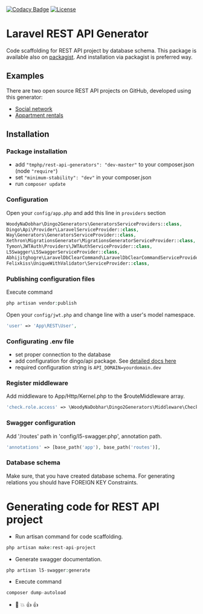 [![Codacy Badge](https://api.codacy.com/project/badge/Grade/bdc684fc4dc84708a4cd201ae70499a6)](https://www.codacy.com/app/YanDatsyuk/Laravel-REST-API-generator?utm_source=github.com&amp;utm_medium=referral&amp;utm_content=YanDatsyuk/Laravel-REST-API-generator&amp;utm_campaign=Badge_Grade)
<a href="https://packagist.org/packages/tmphp/rest-api-generators"><img src="https://poser.pugx.org/laravel/framework/license.svg" alt="License"></a>

Laravel REST API Generator
==========================

Code scaffolding for REST API project by database schema. 
This package is available also on [packagist](https://packagist.org/packages/tmphp/rest-api-generators). And installation via packagist is preferred way.

## Examples

There are two open source REST API projects on GitHub, developed using this generator:
* [Social network](https://github.com/YanDatsyuk/social-network-rest-api-backend)
* [Appartment rentals](https://github.com/YanDatsyuk/apartment-rentals-rest-api-backend)

## Installation

### Package installation

* add `"tmphp/rest-api-generators": "dev-master"` to your composer.json (node `"require"`)
* set `"minimum-stability": "dev"` in your composer.json
* run `composer update`

### Configuration

Open your `config/app.php` and add this line in `providers` section
```php
WoodyNaDobhar\Dingo2Generators\GeneratorsServiceProviders::class,
Dingo\Api\Provider\LaravelServiceProvider::class,
Way\Generators\GeneratorsServiceProvider::class,
Xethron\MigrationsGenerator\MigrationsGeneratorServiceProvider::class,
Tymon\JWTAuth\Providers\JWTAuthServiceProvider::class,
L5Swagger\L5SwaggerServiceProvider::class,
Abhijitghogre\LaravelDbClearCommand\LaravelDbClearCommandServiceProvider::class,
Felixkiss\UniqueWithValidator\ServiceProvider::class,
```

### Publishing configuration files

Execute command
```php
php artisan vendor:publish
```

Open your `config/jwt.php` and change line with a user's model namespace.
```php
'user' => 'App\REST\User',
```

### Configurating .env file

- set proper connection to the database
- add configuration for dingo/api package. See [detailed docs here](https://github.com/dingo/api/wiki/Configuration)
- required configuration string is `API_DOMAIN=yourdomain.dev`

### Register middleware

Add middleware to App/Http/Kernel.php to the $routeMiddleware array.

```php
'check.role.access' => \WoodyNaDobhar\Dingo2Generators\Middleware\CheckAccess::class,
```

### Swagger configuration

Add '/routes' path in 'config/l5-swagger.php', annotation path.
```php
'annotations' => [base_path('app'), base_path('routes')],
```

### Database schema

Make sure, that you have created database schema. 
For generating relations you should have FOREIGN KEY Constraints.

# Generating code for REST API project

* Run artisan command for code scaffolding.

```php
php artisan make:rest-api-project
```

* Generate swagger documentation.

```php
php artisan l5-swagger:generate
```

* Execute command

```php
composer dump-autoload
```

* :elephant: :boom: :+1: :+1: